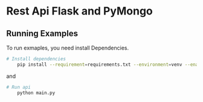 # Rest Api Flask and PyMongo

## Running Examples

To run exmaples, you need install Dependencies.

```sh
# Install dependencies
	pip install --requirement=requirements.txt --environment=venv --enable-site-packages
```

and

```sh
# Run api 
	python main.py
```

